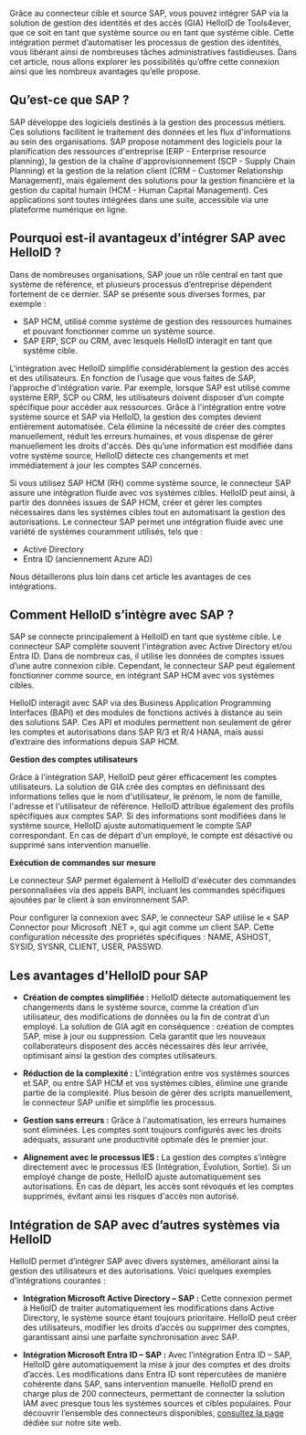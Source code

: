 Grâce au connecteur cible et source SAP, vous pouvez intégrer SAP via la solution de gestion des identités et des accès (GIA) HelloID de Tools4ever, que ce soit en tant que système source ou en tant que système cible. Cette intégration permet d’automatiser les processus de gestion des identités, vous libérant ainsi de nombreuses tâches administratives fastidieuses. Dans cet article, nous allons explorer les possibilités qu’offre cette connexion ainsi que les nombreux avantages qu’elle propose.   

## Qu’est-ce que SAP ?
SAP développe des logiciels destinés à la gestion des processus métiers. Ces solutions facilitent le traitement des données et les flux d'informations au sein des organisations. SAP propose notamment des logiciels pour la planification des ressources d'entreprise (ERP - Enterprise resource planning), la gestion de la chaîne d'approvisionnement (SCP - Supply Chain Planning) et la gestion de la relation client (CRM - Customer Relationship Management), mais également des solutions pour la gestion financière et la gestion du capital humain (HCM - Human Capital Management). Ces applications sont toutes intégrées dans une suite, accessible via une plateforme numérique en ligne. 


## Pourquoi est-il avantageux d'intégrer SAP avec HelloID ?
Dans de nombreuses organisations, SAP joue un rôle central en tant que système de référence, et plusieurs processus d’entreprise dépendent fortement de ce dernier. SAP se présente sous diverses formes, par exemple :
*	SAP HCM, utilisé comme système de gestion des ressources humaines et pouvant fonctionner comme un système source.
*	SAP ERP, SCP ou CRM, avec lesquels HelloID interagit en tant que système cible.

L'intégration avec HelloID simplifie considérablement la gestion des accès et des utilisateurs. En fonction de l’usage que vous faites de SAP, l’approche d'intégration varie.
Par exemple, lorsque SAP est utilisé comme système ERP, SCP ou CRM, les utilisateurs doivent disposer d’un compte spécifique pour accéder aux ressources. Grâce à l'intégration entre votre système source et SAP via HelloID, la gestion des comptes devient entièrement automatisée. Cela élimine la nécessité de créer des comptes manuellement, réduit les erreurs humaines, et vous dispense de gérer manuellement les droits d'accès. Dès qu’une information est modifiée dans votre système source, HelloID détecte ces changements et met immédiatement à jour les comptes SAP concernés.

Si vous utilisez SAP HCM (RH) comme système source, le connecteur SAP assure une intégration fluide avec vos systèmes cibles. HelloID peut ainsi, à partir des données issues de SAP HCM, créer et gérer les comptes nécessaires dans les systèmes cibles tout en automatisant la gestion des autorisations.
Le connecteur SAP permet une intégration fluide avec une variété de systèmes couramment utilisés, tels que :

*	Active Directory
*	Entra ID (anciennement Azure AD)

Nous détaillerons plus loin dans cet article les avantages de ces intégrations.

## Comment HelloID s’intègre avec SAP ?
SAP se connecte principalement à HelloID en tant que système cible. Le connecteur SAP complète souvent l’intégration avec Active Directory et/ou Entra ID. Dans de nombreux cas, il utilise les données de comptes issues d’une autre connexion cible. Cependant, le connecteur SAP peut également fonctionner comme source, en intégrant SAP HCM avec vos systèmes cibles.

HelloID interagit avec SAP via des Business Application Programming Interfaces (BAPI) et des modules de fonctions activés à distance au sein des solutions SAP. Ces API et modules permettent non seulement de gérer les comptes et autorisations dans SAP R/3 et R/4 HANA, mais aussi d’extraire des informations depuis SAP HCM.

**Gestion des comptes utilisateurs**

Grâce à l'intégration SAP, HelloID peut gérer efficacement les comptes utilisateurs. La solution de GIA crée des comptes en définissant des informations telles que le nom d'utilisateur, le prénom, le nom de famille, l'adresse et l'utilisateur de référence. HelloID attribue également des profils spécifiques aux comptes SAP. Si des informations sont modifiées dans le système source, HelloID ajuste automatiquement le compte SAP correspondant. En cas de départ d'un employé, le compte est désactivé ou supprimé sans intervention manuelle. 

**Exécution de commandes sur mesure**

Le connecteur SAP permet également à HelloID d'exécuter des commandes personnalisées via des appels BAPI, incluant les commandes spécifiques ajoutées par le client à son environnement SAP.

Pour configurer la connexion avec SAP, le connecteur SAP utilise le « SAP Connector pour Microsoft .NET », qui agit comme un client SAP. Cette configuration nécessite des propriétés spécifiques : NAME, ASHOST, SYSID, SYSNR, CLIENT, USER, PASSWD.

## Les avantages d'HelloID pour SAP 
* **Création de comptes simplifiée :** HelloID détecte automatiquement les changements dans le système source, comme la création d’un utilisateur, des modifications de données ou la fin de contrat d’un employé. La solution de GIA agit en conséquence : création de comptes SAP, mise à jour ou suppression. Cela garantit que les nouveaux collaborateurs disposent des accès nécessaires dès leur arrivée, optimisant ainsi la gestion des comptes utilisateurs.

* **Réduction de la complexité :** L'intégration entre vos systèmes sources et SAP, ou entre SAP HCM et vos systèmes cibles, élimine une grande partie de la complexité. Plus besoin de gérer des scripts manuellement, le connecteur SAP unifie et simplifie les processus.

* **Gestion sans erreurs :** Grâce à l'automatisation, les erreurs humaines sont éliminées. Les comptes sont toujours configurés avec les droits adéquats, assurant une productivité optimale dès le premier jour.

* **Alignement avec le processus IES :** La gestion des comptes s’intègre directement avec le processus IES (Intégration, Évolution, Sortie). Si un employé change de poste, HelloID ajuste automatiquement ses autorisations. En cas de départ, les accès sont révoqués et les comptes supprimés, évitant ainsi les risques d'accès non autorisé.

## Intégration de SAP avec d’autres systèmes via HelloID
HelloID permet d’intégrer SAP avec divers systèmes, améliorant ainsi la gestion des utilisateurs et des autorisations. Voici quelques exemples d’intégrations courantes :

* **Intégration Microsoft Active Directory – SAP :** Cette connexion permet à HelloID de traiter automatiquement les modifications dans Active Directory, le système source étant toujours prioritaire. HelloID peut créer des utilisateurs, modifier les droits d’accès ou supprimer des comptes, garantissant ainsi une parfaite synchronisation avec SAP.

* **Intégration Microsoft Entra ID – SAP :** Avec l’intégration Entra ID – SAP, HelloID gère automatiquement la mise à jour des comptes et des droits d’accès. Les modifications dans Entra ID sont répercutées de manière cohérente dans SAP, sans intervention manuelle.
HelloID prend en charge plus de 200 connecteurs, permettant de connecter la solution IAM avec presque tous les systèmes sources et cibles populaires. Pour découvrir l’ensemble des connecteurs disponibles, <a href="https://www.tools4ever.fr/connecteurs/">consultez la page</a> dédiée sur notre site web.
